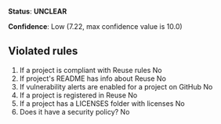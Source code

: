 **Status**: **UNCLEAR**

**Confidence**: Low (7.22, max confidence value is 10.0)

## Violated rules

1.  If a project is compliant with Reuse rules No
1.  If project's README has info about Reuse No
1.  If vulnerability alerts are enabled for a project on GitHub No
1.  If a project is registered in Reuse No
1.  If a project has a LICENSES folder with licenses No
1.  Does it have a security policy? No
